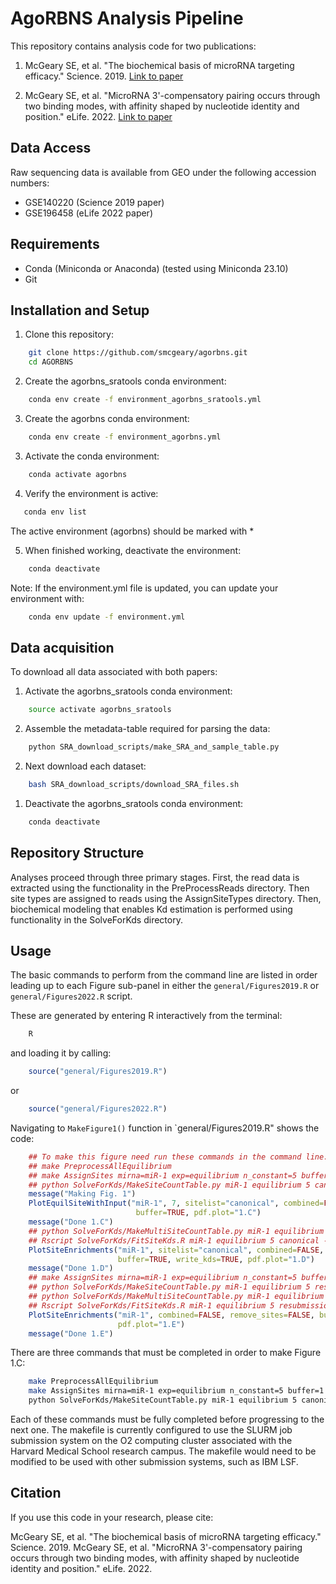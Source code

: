 # AgoRBNS Analysis Pipeline

This repository contains analysis code for two publications:

1. McGeary SE, et al. "The biochemical basis of microRNA targeting efficacy." Science. 2019.
   [Link to paper](https://www.science.org/doi/10.1126/science.aav1741)

2. McGeary SE, et al. "MicroRNA 3'-compensatory pairing occurs through two binding modes, with affinity shaped by nucleotide identity and position." eLife. 2022.
   [Link to paper](https://elifesciences.org/articles/73188)

## Data Access

Raw sequencing data is available from GEO under the following accession numbers:
- GSE140220 (Science 2019 paper)
- GSE196458 (eLife 2022 paper)

## Requirements

- Conda (Miniconda or Anaconda) (tested using Miniconda 23.10)
- Git

## Installation and Setup

1. Clone this repository:
```bash
    git clone https://github.com/smcgeary/agorbns.git
    cd AGORBNS
```

2. Create the agorbns_sratools conda environment:
```bash
    conda env create -f environment_agorbns_sratools.yml
```

3. Create the agorbns conda environment:
```bash
    conda env create -f environment_agorbns.yml
```

3. Activate the conda environment:
```bash
    conda activate agorbns
```

4. Verify the environment is active:
```bash
   conda env list
```
   The active environment (agorbns) should be marked with *

5. When finished working, deactivate the environment:
```bash
    conda deactivate
```

Note: If the environment.yml file is updated, you can update your environment with:
```bash
    conda env update -f environment.yml
```

## Data acquisition

To download all data associated with both papers:

1. Activate the agorbns_sratools conda environment:
```bash
    source activate agorbns_sratools
```


2. Assemble the metadata-table required for parsing the data:
```bash
    python SRA_download_scripts/make_SRA_and_sample_table.py
```

2. Next download each dataset:
```bash
    bash SRA_download_scripts/download_SRA_files.sh
```

1. Deactivate the agorbns_sratools conda environment:
```bash
    conda deactivate
```


## Repository Structure

Analyses proceed through three primary stages. First, the read data is extracted
using the functionality in the PreProcessReads directory. Then site types are
assigned to reads using the AssignSiteTypes directory. Then, biochemical
modeling that enables Kd estimation is performed using functionality in the
SolveForKds directory.


## Usage

The basic commands to perform from the command line are listed in order leading
up to each Figure sub-panel in either the `general/Figures2019.R` or 
`general/Figures2022.R` script.

These are generated by entering R interactively from the terminal:
```bash
    R
```

 and loading it by calling:
```R
    source("general/Figures2019.R")
```
or
```R
    source("general/Figures2022.R")
```


Navigating to `MakeFigure1()` function in `general/Figures2019.R" shows the
code:
```R
    ## To make this figure need run these commands in the command line:
    ## make PreprocessAllEquilibrium
    ## make AssignSites mirna=miR-1 exp=equilibrium n_constant=5 buffer=1 sitelist=canonical
    ## python SolveForKds/MakeSiteCountTable.py miR-1 equilibrium 5 canonical -buffer
    message("Making Fig. 1")
    PlotEquilSiteWithInput("miR-1", 7, sitelist="canonical", combined=FALSE,
                            buffer=TRUE, pdf.plot="1.C")
    message("Done 1.C")
    ## python SolveForKds/MakeMultiSiteCountTable.py miR-1 equilibrium 5 canonical -buffer3p
    ## Rscript SolveForKds/FitSiteKds.R miR-1 equilibrium 5 canonical -buffer3p -nocombI -single
    PlotSiteEnrichments("miR-1", sitelist="canonical", combined=FALSE,
                        buffer=TRUE, write_kds=TRUE, pdf.plot="1.D")
    message("Done 1.D")
    ## make AssignSites mirna=miR-1 exp=equilibrium n_constant=5 buffer=1 sitelist=resubmissionfinal
    ## python SolveForKds/MakeSiteCountTable.py miR-1 equilibrium 5 resubmissionfinal -buffer
    ## python SolveForKds/MakeMultiSiteCountTable.py miR-1 equilibrium 5 resubmissionfinal -buffer
    ## Rscript SolveForKds/FitSiteKds.R miR-1 equilibrium 5 resubmissionfinal -buffer -nocombI -single
    PlotSiteEnrichments("miR-1", combined=FALSE, remove_sites=FALSE, buffer=TRUE,
                        pdf.plot="1.E")
    message("Done 1.E")
```

There are three commands that must be completed in order to make Figure 1.C:

```bash
    make PreprocessAllEquilibrium
    make AssignSites mirna=miR-1 exp=equilibrium n_constant=5 buffer=1 sitelist=canonical
    python SolveForKds/MakeSiteCountTable.py miR-1 equilibrium 5 canonical -buffer
```

Each of these commands must be fully completed before progressing to the next
one. The makefile is currently configured to use the SLURM job submission
system on the O2 computing cluster associated with the Harvard Medical School
research campus. The makefile would need to be modified to be used with other
submission systems, such as IBM LSF.


## Citation

If you use this code in your research, please cite:

McGeary SE, et al. "The biochemical basis of microRNA targeting efficacy." Science. 2019.
McGeary SE, et al. "MicroRNA 3'-compensatory pairing occurs through two binding modes, with affinity shaped by nucleotide identity and position." eLife. 2022.